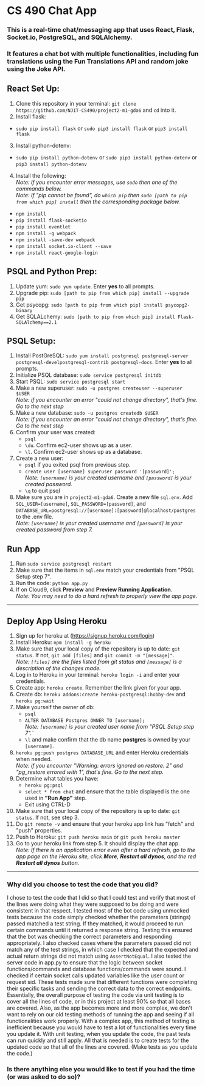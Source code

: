 # CS 490 Chat App

### This is a real-time chat/messaging app that uses React, Flask, Socket.io, PostgreSQL, and SQLAlchemy.
### It features a chat bot with multiple functionalities, including fun translations using the Fun Translations API and random joke using the Joke API.

## React Set Up:

1. Clone this repository in your terminal: `git clone https://github.com/NJIT-CS490/project2-m1-gda6` and `cd` into it.
2. Install flask:
  * `sudo pip install flask` or `sudo pip3 install flask` or `pip3 install flask`
3. Install python-dotenv:
  * `sudo pip install python-dotenv` or `sudo pip3 install python-dotenv` or `pip3 install python-dotenv`
4. Install the following: <br>
  _Note: If you encounter error messages, use `sudo` then one of the commands below._ <br>
  _Note: If "pip cannot be found", do `which pip` then `sudo [path to pip from which pip] install` then the corresponding package below._
  
  * `npm install`
  * `pip install flask-socketio`
  * `pip install eventlet`
  * `npm install -g webpack`
  * `npm install -save-dev webpack`
  * `npm install socket.io-client --save`
  * `npm install react-google-login`
  
## PSQL and Python Prep:

1. Update yum: `sudo yum update`. Enter **yes** to all prompts.
2. Upgrade pip: `sudo [path to pip from which pip] install --upgrade pip`
3. Get psycopg: `sudo [path to pip from which pip] install psycopg2-binary`
4. Get SQLALchemy: `sudo [path to pip from which pip] install Flask-SQLAlchemy==2.1`

## PSQL Setup:

1. Install PostGreSQL: `sudo yum install postgresql postgresql-server postgresql-develpostgresql-contrib postgresql-docs`. Enter **yes** to all prompts.
2. Initialize PSQL database: `sudo service postgresql initdb`
3. Start PSQL: `sudo service postgresql start`
4. Make a new superuser: `sudo -u postgres createuser --superuser $USER` <br>
   _Note: if you encounter an error "could not change directory", that's fine. Go to the next step_
5. Make a new database: `sudo -u postgres createdb $USER` <br>
   _Note: if you encounter an error "could not change directory", that's fine. Go to the next step_
6. Confirm your user was created:
    * `psql`
    * `\du`. Confirm ec2-user shows up as a user.
    * `\l`. Confirm ec2-user shows up as a database.
7. Create a new user:
    * `psql` if you exited psql from previous step.
    * `create user [username] superuser password '[password]';` <br>
    _Note: `[username]` is your created username and `[password]` is your created password._
    * `\q` to quit psql
8. Make sure you are in `project2-m1-gda6`. Create a new file `sql.env`. Add `SQL_USER=[username]`, `SQL_PASSWORD=[password]`, and `DATABASE_URL=postgresql://[username]:[password]@localhost/postgres` to the .env file. <br>
    _Note: `[username]` is your created username and `[password]` is your created password from step 7._
    
## Run App

1. Run `sudo service postgresql restart`
2. Make sure that the items in `sql.env` match your credentials from "PSQL Setup step 7".
3. Run the code: `python app.py`
4. If on Cloud9, click **Preview** and **Preview Running Application**. <br>
   _Note: You may need to do a hard refresh to properly view the app page._

---

## Deploy App Using Heroku

1. Sign up for heroku at (https://signup.heroku.com/login)
2. Install Heroku: `npm install -g heroku`
3. Make sure that your local copy of the repository is up to date: `git status`. If not, `git add [files]` and `git commit -m "[message]"`. <div>
   _Note: `[files]` are the files listed from git status and `[message]` is a description of the changes made._
4. Log in to Heroku in your terminal: `heroku login -i` and enter your credentials.
5. Create app: `heroku create`. Remember the link given for your app.
6. Create db: `heroku addons:create heroku-postgresql:hobby-dev` and `heroku pg:wait`
7. Make yourself the owner of db: 
    * `psql`
    * `ALTER DATABASE Postgres OWNER TO [username];` <br>
    _Note: `[username]` is your created user name from "PSQL Setup step 7".`_
    * `\l` and make confirm that the db name **postgres** is owned by your `[username]`.
8. `heroku pg:push postgres DATABASE_URL` and enter Heroku credentials when needed. <br>
    _Note: if you encounter "Warning: errors ignored on restore: 2" and "pg_restore errored with 1", that's fine. Go to the next step._
9. Determine what tables you have:
    * `heroku pg:psql`
    * `select * from chat` and ensure that the table displayed is the one used in **"Run App"** step. 
    * Exit using CTRL-D
10. Make sure that your local copy of the repository is up to date: `git status`. If not, see step 3.
11. Do `git remote -v` and ensure that your heroku app link has "fetch" and "push" properties.
12. Push to Heroku: `git push heroku main` or `git push heroku master`
13. Go to your heroku link from step 5. It should display the chat app. <br>
    _Note: If there is an application error even after a hard refresh, go to the app page on the Heroku site, click **More**, **Restart all dynos**, and the red **Restart all dynos** button._

---

### Why did you choose to test the code that you did?

I chose to test the code that I did so that I could test and verify that most of the lines were doing what they were supposed to be doing and were consistent in that respect. I tested most of the bot code using unmocked tests because the code simply checked whether the parameters (strings) passed matched a test string. If they matched, it would proceed to run certain commands until it returned a response string. Testing this ensured that the bot was checking the correct parameters and responding appropriately. I also checked cases where the parameters passed did not match any of the test strings, in which case I checked that the expected and actual return strings did not match using `AssertNotEqual`. I also tested the server code in app.py to ensure that the logic between socket functions/commands and database functions/commands were sound. I checked if certain socket calls updated variables like the user count or request sid. These tests made sure that different functions were completing their specific tasks and sending the correct data to the correct endpoints. Essentially, the overall purpose of testing the code via unit testing is to cover all the lines of code, or in this project at least 90% so that all bases are covered. Also, as the app becomes more and more complex, we don't want to rely on our old testing methods of running the app and seeing if all functionalities work properly. With a complex app, this method of testing is inefficient because you would have to test a lot of functionalities every time you update it. With unit testing, when you update the code, the past tests can run quickly and still apply. All that is needed is to create tests for the updated code so that all of the lines are covered. (Make tests as you update the code.)

### Is there anything else you would like to test if you had the time (or was asked to do so)?

